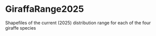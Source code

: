 # GiraffaRange2025
Shapefiles of the current (2025) distribution range for each of the four giraffe species
